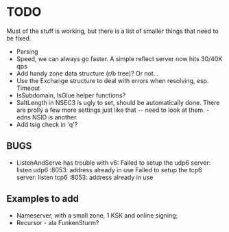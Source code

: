 # TODO

Must of the stuff is working, but there is a list of smaller
things that need to be fixed.

* Parsing
* Speed, we can always go faster. A simple reflect server now hits 30/40K qps
* Add handy zone data structure (r/b tree)? Or not...
* Use the Exchange structure to deal with errors when resolving, esp. Timeout
* IsSubdomain, IsGlue helper functions?
* SaltLength in NSEC3 is ugly to set, should be automatically done. There are prolly a few more
   settings just like that -- need to look at them.
   -edns NSID is another
* Add tsig check in 'q'?

## BUGS

* ListenAndServe has trouble with v6:
    Failed to setup the udp6 server: listen udp6 <nil>:8053: address already in use
    Failed to setup the tcp6 server: listen tcp6 <nil>:8053: address already in use

## Examples to add

* Nameserver, with a small zone, 1 KSK and online signing;
* Recursor - ala FunkenSturm?
